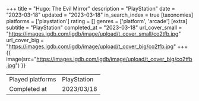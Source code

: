 +++
title = "Hugo: The Evil Mirror"
description = "PlayStation"
date = "2023-03-18"
updated = "2023-03-18"
in_search_index = true
[taxonomies]
platforms = ['playstation']
rating = []
genres = ['platform', 'arcade']
[extra]
subtitle = "PlayStation"
completed_at = "2023-03-18"
url_cover_small = "https://images.igdb.com/igdb/image/upload/t_cover_small/co2tfb.jpg"
url_cover_big = "https://images.igdb.com/igdb/image/upload/t_cover_big/co2tfb.jpg"
+++
{{ image(src="https://images.igdb.com/igdb/image/upload/t_cover_big/co2tfb.jpg") }}

|              |            |
| ------------ | ---------- |
| Played platforms    | PlayStation |
| Completed at | 2023/03/18 |

